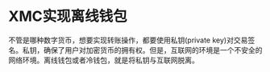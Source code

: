 # XMC实现离线钱包

不管是哪种数字货币，想要实现转账操作，都要使用私钥\(private key\)对交易签名。私钥，确保了用户对加密货币的拥有权。但是，互联网的环境是一个不安全的网络环境。离线钱包或者冷钱包，就是将私钥与互联网脱离。

